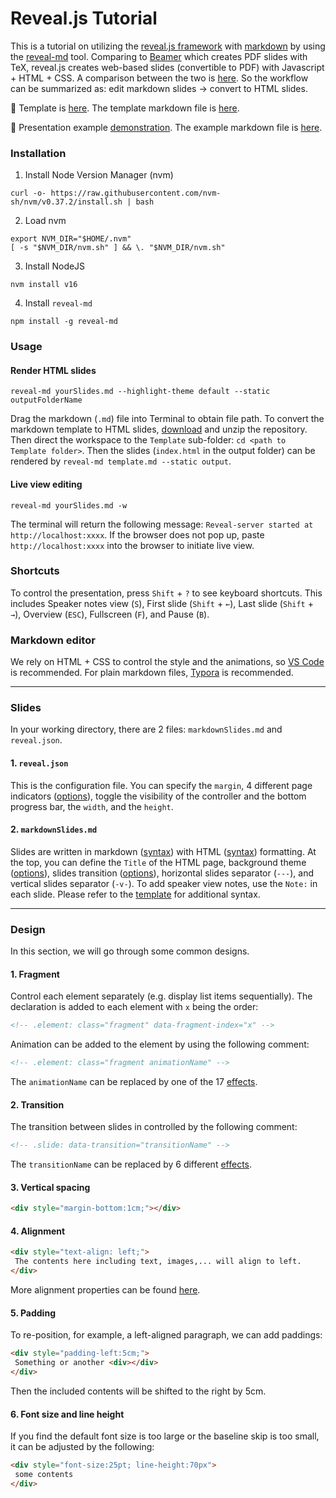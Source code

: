 # Reveal.js Tutorial

This is a tutorial on utilizing the [reveal.js framework](https://revealjs.com/) with [markdown](https://www.markdownguide.org/) by using the [reveal-md](https://github.com/webpro/reveal-md) tool. Comparing to [Beamer](https://www.overleaf.com/learn/latex/Beamer) which creates PDF slides with TeX, reveal.js creates web-based slides (convertible to PDF) with Javascript + HTML + CSS. A comparison between the two is [here](https://www.maths.dur.ac.uk/users/s.m.fearn/blog/2020/revealjs/). So the workflow can be summarized as: edit markdown slides → convert to HTML slides.

🚀 Template is [here](https://www.haochehsu.com/slides/template/index.html). The template markdown file is [here](https://github.com/howardhsumail/revealJS-Tutorial/blob/main/Template/template.md?plain=1).

🚀 Presentation example [demonstration](https://www.haochehsu.com/slides/revealJS/index.html). The example markdown file is [here](https://github.com/howardhsumail/revealJS-Tutorial/blob/main/Example/example.md?plain=1).

### Installation

1. Install Node Version Manager (nvm)

```shell
curl -o- https://raw.githubusercontent.com/nvm-sh/nvm/v0.37.2/install.sh | bash
```

2. Load nvm

```shell
export NVM_DIR="$HOME/.nvm"
[ -s "$NVM_DIR/nvm.sh" ] && \. "$NVM_DIR/nvm.sh"
```

3. Install NodeJS

```shell
nvm install v16
```

4. Install `reveal-md`

```shell
npm install -g reveal-md
```

### Usage

#### Render HTML slides

```shell
reveal-md yourSlides.md --highlight-theme default --static outputFolderName
```

Drag the markdown (`.md`) file into Terminal to obtain file path. To convert the markdown template to HTML slides, [download](https://github.com/howardhsumail/revealJS-Tutorial/archive/refs/heads/main.zip) and unzip the repository. Then direct the workspace to the `Template` sub-folder: `cd <path to Template folder>`. Then the slides (`index.html` in the output folder) can be rendered by `reveal-md template.md --static output`.

#### Live view editing

```shell
reveal-md yourSlides.md -w
```

The terminal will return the following message: `Reveal-server started at http://localhost:xxxx`. If the browser does not pop up, paste `http://localhost:xxxx` into the browser to initiate live view.

### Shortcuts

To control the presentation, press `Shift` + `?` to see keyboard shortcuts. This includes Speaker notes view (`S`), First slide (`Shift` + `←`), Last slide (`Shift` + `→`), Overview (`ESC`), Fullscreen (`F`), and Pause (`B`).

### Markdown editor

We rely on HTML + CSS to control the style and the animations, so [VS Code](https://code.visualstudio.com/) is recommended. For plain markdown files, [Typora](https://typora.io/) is recommended.

---

### Slides

In your working directory, there are 2 files: `markdownSlides.md` and `reveal.json`.

#### 1. `reveal.json`

This is the configuration file. You can specify the `margin`, 4 different page indicators ([options](https://revealjs.com/slide-numbers/)), toggle the visibility of the controller and the bottom progress bar, the `width`, and the `height`.

#### 2. `markdownSlides.md`

Slides are written in markdown ([syntax](https://www.markdownguide.org/basic-syntax/)) with HTML ([syntax](https://www.w3schools.com/html/html5_syntax.asp)) formatting. At the top, you can define the `Title` of the HTML page, background theme ([options](https://revealjs.com/themes/)), slides transition ([options](https://revealjs.com/transitions/)), horizontal slides separator (`---`), and vertical slides separator (`-v-`). To add speaker view notes, use the `Note:` in each slide. Please refer to the [template](https://www.haochehsu.com/slides/template/index.html) for additional syntax.

---

###  Design

In this section, we will go through some common designs. 

#### 1. Fragment

Control each element separately (e.g. display list items sequentially). The declaration is added to each element with `x` being the order:

```md
<!-- .element: class="fragment" data-fragment-index="x" -->
```

Animation can be added to the element by using the following comment:

```md
<!-- .element: class="fragment animationName" -->
```
The `animationName` can be replaced by one of the 17 [effects](https://revealjs.com/fragments/).

#### 2. Transition

The transition between slides in controlled by the following comment:

```md
<!-- .slide: data-transition="transitionName" -->
```
The `transitionName` can be replaced by 6 different [effects](https://revealjs.com/transitions/).

#### 3. Vertical spacing

```html
<div style="margin-bottom:1cm;"></div>
```

#### 4. Alignment

```html
<div style="text-align: left;">
 The contents here including text, images,... will align to left.
</div>
```
More alignment properties can be found [here](https://www.w3schools.com/cssref/pr_text_text-align.ASP).

#### 5. Padding

To re-position, for example, a left-aligned paragraph, we can add paddings:

```html
<div style="padding-left:5cm;">
 Something or another <div></div>
</div>
```
Then the included contents will be shifted to the right by 5cm.

#### 6. Font size and line height

If you find the default font size is too large or the baseline skip is too small, it can be adjusted by the following:

```html
<div style="font-size:25pt; line-height:70px">
 some contents
</div>
```
